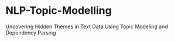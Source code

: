 # NLP-Topic-Modelling
Uncovering Hidden Themes in Text Data Using Topic Modeling and Dependency Parsing
